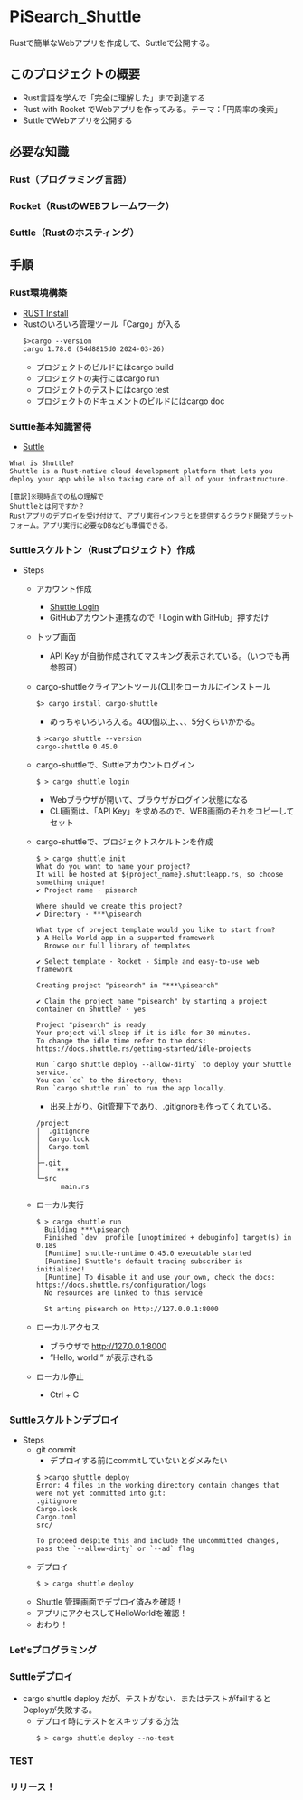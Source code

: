 # PiSearch_Shuttle
Rustで簡単なWebアプリを作成して、Suttleで公開する。
## このプロジェクトの概要
* Rust言語を学んで「完全に理解した」まで到達する
* Rust with Rocket でWebアプリを作ってみる。テーマ：「円周率の検索」
* SuttleでWebアプリを公開する
## 必要な知識
### Rust（プログラミング言語）
### Rocket（RustのWEBフレームワーク）
### Suttle（Rustのホスティング）
## 手順
### Rust環境構築
* [RUST Install](https://www.rust-lang.org/ja/learn/get-started)
* Rustのいろいろ管理ツール「Cargo」が入る
  ```
  $>cargo --version
  cargo 1.78.0 (54d8815d0 2024-03-26)
  ```
  * プロジェクトのビルドにはcargo build
  * プロジェクトの実行にはcargo run
  * プロジェクトのテストにはcargo test
  * プロジェクトのドキュメントのビルドにはcargo doc
### Suttle基本知識習得
* [Suttle](https://www.shuttle.rs/)
```
What is Shuttle?
Shuttle is a Rust-native cloud development platform that lets you deploy your app while also taking care of all of your infrastructure.

[意訳]※現時点での私の理解で
Shuttleとは何ですか？
Rustアプリのデプロイを受け付けて、アプリ実行インフラとを提供するクラウド開発プラットフォーム。アプリ実行に必要なDBなども準備できる。
```

### Suttleスケルトン（Rustプロジェクト）作成
* Steps
  * アカウント作成
    * [Shuttle Login](https://console.shuttle.rs/login)
    * GitHubアカウント連携なので「Login with GitHub」押すだけ
  * トップ画面
    * API Key が自動作成されてマスキング表示されている。（いつでも再参照可）
  * cargo-shuttleクライアントツール(CLI)をローカルにインストール
    ```
    $> cargo install cargo-shuttle
    ```
    * めっちゃいろいろ入る。400個以上、、、5分くらいかかる。
    ```
    $ >cargo shuttle --version
    cargo-shuttle 0.45.0
    ```
  * cargo-shuttleで、Suttleアカウントログイン
    ```
    $ > cargo shuttle login
    ```
    * Webブラウザが開いて、ブラウザがログイン状態になる
    * CLI画面は、「API Key」を求めるので、WEB画面のそれをコピーしてセット

  * cargo-shuttleで、プロジェクトスケルトンを作成
    ```
    $ > cargo shuttle init
    What do you want to name your project?
    It will be hosted at ${project_name}.shuttleapp.rs, so choose something unique!
    ✔ Project name · pisearch

    Where should we create this project?
    ✔ Directory · ***\pisearch

    What type of project template would you like to start from?
    ❯ A Hello World app in a supported framework
      Browse our full library of templates

    ✔ Select template · Rocket - Simple and easy-to-use web framework

    Creating project "pisearch" in "***\pisearch"

    ✔ Claim the project name "pisearch" by starting a project container on Shuttle? · yes

    Project "pisearch" is ready
    Your project will sleep if it is idle for 30 minutes.
    To change the idle time refer to the docs: https://docs.shuttle.rs/getting-started/idle-projects

    Run `cargo shuttle deploy --allow-dirty` to deploy your Shuttle service.
    You can `cd` to the directory, then:
    Run `cargo shuttle run` to run the app locally.
    ```
    * 出来上がり。Git管理下であり、.gitignoreも作ってくれている。
    ```
    /project
    │  .gitignore
    │  Cargo.lock
    │  Cargo.toml
    │
    ├─.git
    │    ***
    └─src
          main.rs
    ```
  * ローカル実行
    ```
    $ > cargo shuttle run
      Building ***\pisearch
      Finished `dev` profile [unoptimized + debuginfo] target(s) in 0.18s
      [Runtime] shuttle-runtime 0.45.0 executable started
      [Runtime] Shuttle's default tracing subscriber is initialized!
      [Runtime] To disable it and use your own, check the docs: https://docs.shuttle.rs/configuration/logs
      No resources are linked to this service

      St arting pisearch on http://127.0.0.1:8000
    ```
  * ローカルアクセス
    * ブラウザで http://127.0.0.1:8000
    * ”Hello, world!” が表示される
  * ローカル停止
    * Ctrl + C
### Suttleスケルトンデプロイ
* Steps
  * git commit
    * デプロイする前にcommitしていないとダメみたい
    ```
    $ >cargo shuttle deploy
    Error: 4 files in the working directory contain changes that were not yet committed into git:
    .gitignore
    Cargo.lock
    Cargo.toml
    src/

    To proceed despite this and include the uncommitted changes, pass the `--allow-dirty` or `--ad` flag
    ```
  * デプロイ
    ```
    $ > cargo shuttle deploy
      ```
  * Shuttle 管理画面でデプロイ済みを確認！
  * アプリにアクセスしてHelloWorldを確認！
  * おわり！
### Let'sプログラミング
### Suttleデプロイ
* cargo shuttle deploy だが、テストがない、またはテストがfailするとDeployが失敗する。
  * デプロイ時にテストをスキップする方法
    ```
    $ > cargo shuttle deploy --no-test  
    ```
### TEST
### リリース！
